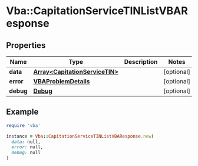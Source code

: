 # Vba::CapitationServiceTINListVBAResponse

## Properties

| Name | Type | Description | Notes |
| ---- | ---- | ----------- | ----- |
| **data** | [**Array&lt;CapitationServiceTIN&gt;**](CapitationServiceTIN.md) |  | [optional] |
| **error** | [**VBAProblemDetails**](VBAProblemDetails.md) |  | [optional] |
| **debug** | [**Debug**](Debug.md) |  | [optional] |

## Example

```ruby
require 'vba'

instance = Vba::CapitationServiceTINListVBAResponse.new(
  data: null,
  error: null,
  debug: null
)
```

